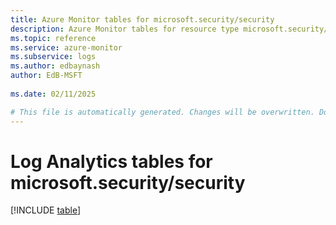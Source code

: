 ```yaml
---
title: Azure Monitor tables for microsoft.security/security
description: Azure Monitor tables for resource type microsoft.security/security
ms.topic: reference
ms.service: azure-monitor
ms.subservice: logs
ms.author: edbaynash
author: EdB-MSFT
   
ms.date: 02/11/2025

# This file is automatically generated. Changes will be overwritten. Do not change this file directly.
---
```


# Log Analytics tables for microsoft.security/security  

[!INCLUDE [table](~/reusable-content/ce-skilling/azure/includes/azure-monitor/reference/tables/microsoft-security_security-include.md)]

